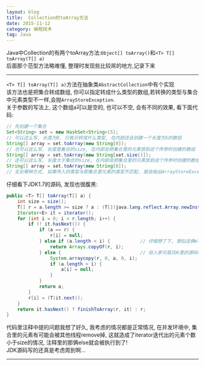 ```yaml
---
layout: blog
title:  Collection的toArray方法
date: 2015-11-12
category: 编程技术
tag: Java
---
```

Java中Collection的有两个toArray方法:`Object[] toArray()`和`<T> T[] toArray(T[] a)`  
后面那个范型方法略难懂, 整理时发现些比较屌的地方,记录下来



******
`<T> T[] toArray(T[] a)`方法在抽象类`AbstractCollection`中有个实现  
该方法也是把集合转成数组, 你可以指定转成什么类型的数组,若转换的类型与集合中元素类型不一样,会抛`ArrayStoreException`.  
关于参数的写法上, 这个数组a可以是空的, 也可以不空, 会有不同的效果, 看下面代码:

~~~java
// 先创建一个集合
Set<String> set = new HashSet<String>(5);
// 可以这么写, 长度为0, 只表示转成什么类型, 在内部还会创建一个长度为5的数组
String[] array = set.toArray(new String[0]);
// 也可以这么写, 长度是集合的size, 在内部会把集合里的元素放到这个传参时创建的数组
String[] array = set.toArray(new String[set.size()]);
// 还可以这么写, 长度大于集合的size, 在内部会把集合里的元素放到这个传参时创建的数组, 后面多出来的3(8-5)个位置填充null
String[] array = set.toArray(new String[8]);
// 无论哪种方式, 如果传入的类型与即集合里元素的类型不匹配, 就会抛出ArrayStoreException
~~~
仔细看下JDK1.7的源码, 发现也很腹黑:

~~~java
public <T> T[] toArray(T[] a) {
    int size = size();
    T[] r = a.length >= size ? a : (T[])java.lang.reflect.Array.newInstance(a.getClass().getComponentType(), size);
    Iterator<E> it = iterator();
    for (int i = 0; i < r.length; i++) {
        if (! it.hasNext()) {
            if (a == r) {
                r[i] = null;
            } else if (a.length < i) {           // 仔细想了下, 貌似这俩else分支根本不会被执行
                return Arrays.copyOf(r, i);
            } else {                             // 但人家可是JDK里的源码呀, 不可能出错吧!
                System.arraycopy(r, 0, a, 0, i);
                if (a.length > i) {
                    a[i] = null;
                }
            }
            return a;
        }
        r[i] = (T)it.next();
    }
    return it.hasNext() ? finishToArray(r, it) : r;
}
~~~
代码里注释中提的问题我想了好久, 我考虑的情况都是正常情况, 在并发环境中, 集合里的元素有可能会被其他线程remove掉,
这就造成了iterator迭代出的元素个数小于size的情况, 注释里的那俩else就会被执行到了!  
 JDK源码写的还真是考虑周到啊...

*****
